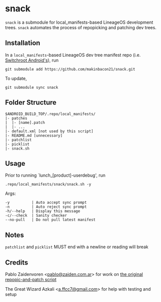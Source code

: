 # snack
`snack` is a submodule for local_manifests-based LineageOS development trees. `snack` automates the process of repopicking and patching dev trees.

## Installation
In a `local_manifests`-based LineageOS dev tree manifest repo (i.e. [Switchroot Android's](https://gitlab.com/switchroot/android/manifest/-/tree/lineage-17.1-icosa_sr)), run 
```
git submodule add https://github.com/makinbacon21/snack.git
```
To update,
```
git submodule sync snack
```

## Folder Structure
```
$ANDROID_BUILD_TOP/.repo/local_manifests/
|- patches
|  |- [name].patch
|  |- ...
|- default.xml [not used by this script]
|- README.md [unnecessary]
|- patchlist
|- picklist
|- snack.sh
```

## Usage
Prior to running `lunch_[product]-userdebug', run 
```
.repo/local_manifests/snack/snack.sh -y
```
Args:
```
-y          | Auto accept sync prompt
-n          | Auto reject sync prompt
-h/--help   | Display this message
-c/--check  | Sanity checker
--no-pull   | Do not pull latest manifest
```

## Notes
`patchlist` and `picklist` MUST end with a newline or reading will break

## Credits
Pablo Zaidenvoren \<pablo@zaiden.com.ar\> for work on [the original repopic-and-patch script](https://github.com/PabloZaiden/switchroot-android-build/blob/master/build-scripts/repopic-and-patch.sh)

The Great Wizard Azkali \<a.ffcc7@gmail.com\> for help with testing and setup
